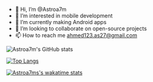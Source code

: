 - 👋 Hi, I’m @Astroa7m
- 👀 I’m interested in mobile development 
- 🌱 I’m currently making Android apps
- 💞️ I’m looking to collaborate on open-source projects
- 📫 How to reach me ahmed123.as27@gmail.com

<!---
Astroa7m/Astroa7m is a ✨ special ✨ repository because its `README.md` (this file) appears on your GitHub profile.
You can click the Preview link to take a look at your changes.
--->
![Astroa7m's GitHub stats](https://github-readme-stats.vercel.app/api?username=Astroa7m&show_icons=true&theme=tokyonight)

[![Top Langs](https://github-readme-stats.vercel.app/api/top-langs/?username=Astroa7m&layout=compact&theme=tokyonight)](https://github.com/Astroa7m/github-readme-stats)

[![Astroa7ms's wakatime stats](https://github-readme-stats.vercel.app/api/wakatime?username=Astroa7m&layout=compact&theme=tokyonight)](https://github.com/Astroa7m/github-readme-stats)
